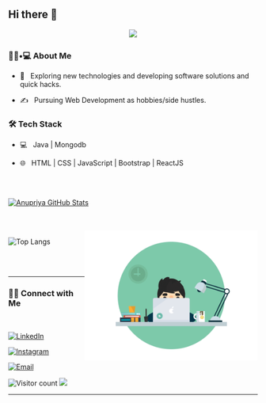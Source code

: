 ## Hi there 👋

<!--
**IamAnu/IamAnu** is a ✨ _special_ ✨ repository because its `README.md` (this file) appears on your GitHub profile.

Here are some ideas to get you started:

- 🔭 I’m currently working on ...
- 🌱 I’m currently learning ...
- 👯 I’m looking to collaborate on ...
- 🤔 I’m looking for help with ...
- 💬 Ask me about ...
- 📫 How to reach me: ...
- 😄 Pronouns: ...
- ⚡ Fun fact: ...
-->


<p align="center">
    <!--   <a href="https://github.com/DenverCoder1/readme-typing-svg"> -->
    <img src="https://readme-typing-svg.herokuapp.com?color=E22FE4&width=380&height=28&lines=Hi👋+I'm+Anupriya+Pandey+;Front-End+Developer..;&center=true"></a></p>
    <h3> 👨🏻•💻 About Me </h3>

- 🤔 &nbsp; Exploring new technologies and developing software solutions and quick hacks.

- ✍️ &nbsp; Pursuing Web Development as hobbies/side hustles.



<h3>🛠 Tech Stack</h3>



- 💻 &nbsp;  Java | Mongodb

- 🌐 &nbsp; HTML | CSS | JavaScript | Bootstrap | ReactJS

<br/><br/>

[![Anupriya GitHub Stats](https://github-readme-stats.vercel.app/api?username=IamAnu&show_icons=true)](https://github.com/IamAnu)

<br/>
<br/>

<img src="https://github.com/nirala69/nirala69/blob/master/70804f7e25b11f29db904f2fa7b4cd9d.gif" width="350" align='right'>

![Top Langs](https://github-readme-stats.vercel.app/api/top-langs/?username=IamAnu&show_icons=true)

<br><br>
<hr>
<h3> 🤝🏻 Connect with Me </h3>
<br>

<p align="center">

<a href="https://www.linkedin.com/in/anupriya-pandey-24bba8160/"><img alt="LinkedIn" src="https://img.shields.io/badge/LinkedIn-Anupriya%20Pandey-blue?style=flat-square&logo=linkedin"></a>

<a href="https://www.instagram.com/p.anupriya/"><img alt="Instagram" src="https://img.shields.io/badge/Instagram-Anupriya-black?style=flat-square&logo=instagram"></a>

<a href="mailto:anupriyapandey730@gmail.com"><img alt="Email" src="https://img.shields.io/badge/Email-anupriyapandey730@gmail.com-blue?style=flat-square&logo=gmail"></a>

</p>

![Visitor count](https://visitor-badge.laobi.icu/badge?page_id=IamAnu.IamAnu)   <img src="https://media.giphy.com/media/dxn6fRlTIShoeBr69N/giphy.gif" width="30">

<hr>
